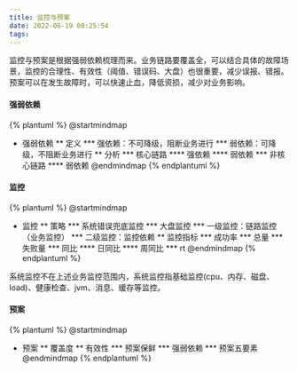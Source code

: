 ```yaml
---
title: 监控与预案
date: 2022-06-19 00:25:54
tags:
---
```


监控与预案是根据强弱依赖梳理而来。业务链路要覆盖全，可以结合具体的故障场景，监控的合理性、有效性（阈值、错误码、大盘）也很重要，减少误报、错报。预案可以在发生故障时，可以快速止血，降低资损，减少对业务影响。

#### 强弱依赖

{% plantuml %}
@startmindmap
* 强弱依赖
** 定义
*** 强依赖：不可降级，阻断业务进行 
*** 弱依赖：可降级，不阻断业务进行
** 分析
*** 核心链路
**** 强依赖
**** 弱依赖
*** 非核心链路
**** 弱依赖
@endmindmap
{% endplantuml %}


#### 监控

{% plantuml %}
@startmindmap
* 监控
** 策略
*** 系统错误兜底监控
*** 大盘监控
*** 一级监控：链路监控（业务监控）
*** 二级监控：监控依赖
** 监控指标
*** 成功率
*** 总量
*** 失败量
*** 同比
**** 日同比
**** 周同比
*** rt
@endmindmap
{% endplantuml %}

系统监控不在上述业务监控范围内，系统监控指基础监控(cpu、内存、磁盘、load)、健康检查、jvm、消息、缓存等监控。


<!-- 示例
```
 下跌：
（总量）最近两分钟与昨天同比持续下跌超过30%预警
（总量）最近1分钟求和>300

 下跌：
 (总量) 最近2分钟求和与昨天同比下跌超过30%
（总量）最近1分钟求和>300

 同比上涨：
（总量）最近两分钟与昨天同比持续上涨超过30%预警
（总量）最近1分钟求和>500

成功率下跌1：
(总量) 最近1分钟求和>500
(成功率)最近1分钟求和<99%预防警
（失败量）当前时间的值>30

成功率下跌2：
(成功率)最近2分钟持续<99%预防警

RT上涨：
（耗时）最近10分钟与昨天同比持续上涨超过10%预警
（耗时）最近30分钟与上周同比持续上涨超过10%

总量同比上周：
（总量）最近2分钟与上周同比持续下跌超过30%
```
 -->

#### 预案



{% plantuml %}
@startmindmap
* 预案
** 覆盖度
** 有效性
*** 预案保鲜
*** 强弱依赖
*** 预案五要素
@endmindmap
{% endplantuml %}

<!-- ```
五要素：
1、执行时机
2、执行行动
3、执行影响
4、恢复时机
5、客服口径
``` -->

